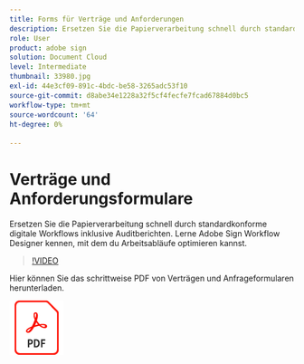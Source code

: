 ```yaml
---
title: Forms für Verträge und Anforderungen
description: Ersetzen Sie die Papierverarbeitung schnell durch standardkonforme digitale Workflows mit Prüfberichten
role: User
product: adobe sign
solution: Document Cloud
level: Intermediate
thumbnail: 33980.jpg
exl-id: 44e3cf09-891c-4bdc-be58-3265adc53f10
source-git-commit: d8abe34e1228a32f5cf4fecfe7fcad67884d0bc5
workflow-type: tm+mt
source-wordcount: '64'
ht-degree: 0%

---
```


# Verträge und Anforderungsformulare

Ersetzen Sie die Papierverarbeitung schnell durch standardkonforme digitale Workflows inklusive Auditberichten. Lerne Adobe Sign Workflow Designer kennen, mit dem du Arbeitsabläufe optimieren kannst.

>[!VIDEO](https://video.tv.adobe.com/v/33980?hidetitle=true)

Hier können Sie das schrittweise PDF von Verträgen und Anfrageformularen herunterladen.

[![PDF-Rezept herunterladen](../assets/acrobat_PDF_96.png)](../assets/adobe-sign_set_up_a_workflow_use_case.pdf)

